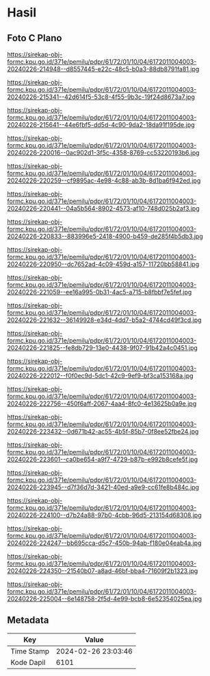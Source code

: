 # Hasil

## Foto C Plano

https://sirekap-obj-formc.kpu.go.id/371e/pemilu/pdpr/61/72/01/10/04/6172011004003-20240226-214948--d8557445-e22c-48c5-b0a3-88db8791fa81.jpg

https://sirekap-obj-formc.kpu.go.id/371e/pemilu/pdpr/61/72/01/10/04/6172011004003-20240226-215341--42d614f5-53c8-4f55-9b3c-19f24d8673a7.jpg

https://sirekap-obj-formc.kpu.go.id/371e/pemilu/pdpr/61/72/01/10/04/6172011004003-20240226-215641--44e6fbf5-dd5d-4c90-9da2-18da91f195de.jpg

https://sirekap-obj-formc.kpu.go.id/371e/pemilu/pdpr/61/72/01/10/04/6172011004003-20240226-220016--0ac902d1-3f5c-4358-8769-cc53220193b6.jpg

https://sirekap-obj-formc.kpu.go.id/371e/pemilu/pdpr/61/72/01/10/04/6172011004003-20240226-220259--cf9895ac-4e98-4c88-ab3b-8d1ba6f942ed.jpg

https://sirekap-obj-formc.kpu.go.id/371e/pemilu/pdpr/61/72/01/10/04/6172011004003-20240226-220441--04a5b564-8902-4573-af10-748d025b2af3.jpg

https://sirekap-obj-formc.kpu.go.id/371e/pemilu/pdpr/61/72/01/10/04/6172011004003-20240226-220833--883996e5-2418-4900-b459-de285f4b5db3.jpg

https://sirekap-obj-formc.kpu.go.id/371e/pemilu/pdpr/61/72/01/10/04/6172011004003-20240226-220950--dc7652ad-4c09-459d-a157-11720bb58841.jpg

https://sirekap-obj-formc.kpu.go.id/371e/pemilu/pdpr/61/72/01/10/04/6172011004003-20240226-221059--ee16a995-0b31-4ac5-a715-b8fbbf7e5fef.jpg

https://sirekap-obj-formc.kpu.go.id/371e/pemilu/pdpr/61/72/01/10/04/6172011004003-20240226-221632--36149928-e34d-4dd7-b5a2-4744cd49f3cd.jpg

https://sirekap-obj-formc.kpu.go.id/371e/pemilu/pdpr/61/72/01/10/04/6172011004003-20240226-221825--fe8db729-13e0-4438-9f07-91b42a4c0451.jpg

https://sirekap-obj-formc.kpu.go.id/371e/pemilu/pdpr/61/72/01/10/04/6172011004003-20240226-222012--f0f0ec9d-5dc1-42c9-9ef9-bf3ca153168a.jpg

https://sirekap-obj-formc.kpu.go.id/371e/pemilu/pdpr/61/72/01/10/04/6172011004003-20240226-222756--450f6aff-2067-4aa4-8fc0-4e13625b0a9e.jpg

https://sirekap-obj-formc.kpu.go.id/371e/pemilu/pdpr/61/72/01/10/04/6172011004003-20240226-223432--0d671b42-ac55-4b5f-85b7-0f8ee52fbe24.jpg

https://sirekap-obj-formc.kpu.go.id/371e/pemilu/pdpr/61/72/01/10/04/6172011004003-20240226-223601--ca0be654-a9f7-4729-b87b-e992b8cefe5f.jpg

https://sirekap-obj-formc.kpu.go.id/371e/pemilu/pdpr/61/72/01/10/04/6172011004003-20240226-223945--d7f36d7d-3421-40ed-a9e9-cc61fe8b484c.jpg

https://sirekap-obj-formc.kpu.go.id/371e/pemilu/pdpr/61/72/01/10/04/6172011004003-20240226-224100--d7b24a88-97b0-4cbb-96d5-213154d68308.jpg

https://sirekap-obj-formc.kpu.go.id/371e/pemilu/pdpr/61/72/01/10/04/6172011004003-20240226-224247--bb695cca-d5c7-450b-94ab-f180e04eab4a.jpg

https://sirekap-obj-formc.kpu.go.id/371e/pemilu/pdpr/61/72/01/10/04/6172011004003-20240226-224350--21540b07-a8ad-46bf-bba4-71609f2b1323.jpg

https://sirekap-obj-formc.kpu.go.id/371e/pemilu/pdpr/61/72/01/10/04/6172011004003-20240226-225004--6e148758-2f5d-4e99-bcb8-6e52354025ea.jpg


## Metadata

| Key        | Value               |
| ---------- | ------------------- |
| Time Stamp | 2024-02-26 23:03:46 |
| Kode Dapil | 6101                |



